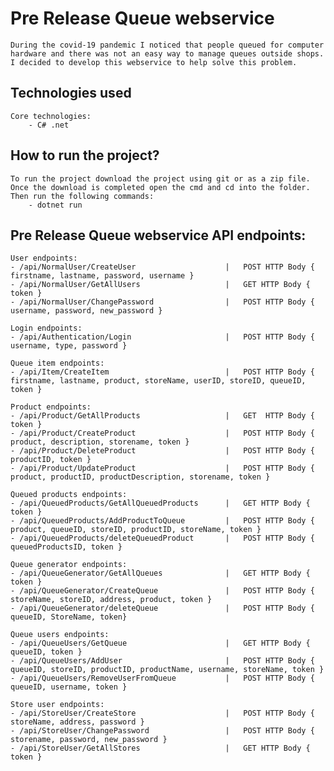 # Pre Release Queue webservice
    During the covid-19 pandemic I noticed that people queued for computer hardware and there was not an easy way to manage queues outside shops. I decided to develop this webservice to help solve this problem.

## Technologies used
    Core technologies:
        - C# .net  


## How to run the project?
    To run the project download the project using git or as a zip file. Once the download is completed open the cmd and cd into the folder.
    Then run the following commands:
        - dotnet run

## Pre Release Queue webservice API endpoints:
    User endpoints:
    - /api/NormalUser/CreateUser                    |   POST HTTP Body { firstname, lastname, password, username }
    - /api/NormalUser/GetAllUsers                   |   GET HTTP Body { token }
    - /api/NormalUser/ChangePassword                |   POST HTTP Body { username, password, new_password }

    Login endpoints:
    - /api/Authentication/Login                     |   POST HTTP Body { username, type, password }

    Queue item endpoints:
    - /api/Item/CreateItem                          |   POST HTTP Body { firstname, lastname, product, storeName, userID, storeID, queueID, token }

    Product endpoints:
    - /api/Product/GetAllProducts                   |   GET  HTTP Body { token }
    - /api/Product/CreateProduct                    |   POST HTTP Body { product, description, storename, token }
    - /api/Product/DeleteProduct                    |   POST HTTP Body { productID, token }
    - /api/Product/UpdateProduct                    |   POST HTTP Body { product, productID, productDescription, storename, token }

    Queued products endpoints:
    - /api/QueuedProducts/GetAllQueuedProducts      |   GET HTTP Body { token }
    - /api/QueuedProducts/AddProductToQueue         |   POST HTTP Body { product, queueID, storeID, productID, storeName, token }
    - /api/QueuedProducts/deleteQueuedProduct       |   POST HTTP Body { queuedProductsID, token }

    Queue generator endpoints:
    - /api/QueueGenerator/GetAllQueues              |   GET HTTP Body { token }
    - /api/QueueGenerator/CreateQueue               |   POST HTTP Body { storeName, storeID, address, product, token }
    - /api/QueueGenerator/deleteQueue               |   POST HTTP Body { queueID, StoreName, token}

    Queue users endpoints:
    - /api/QueueUsers/GetQueue                      |   GET HTTP Body { queueID, token }
    - /api/QueueUsers/AddUser                       |   POST HTTP Body { queueID, storeID, productID, productName, username, storeName, token } 
    - /api/QueueUsers/RemoveUserFromQueue           |   POST HTTP Body { queueID, username, token }

    Store user endpoints:
    - /api/StoreUser/CreateStore                    |   POST HTTP Body { storeName, address, password }
    - /api/StoreUser/ChangePassword                 |   POST HTTP Body { storename, password, new_password }
    - /api/StoreUser/GetAllStores                   |   GET HTTP Body { token }
